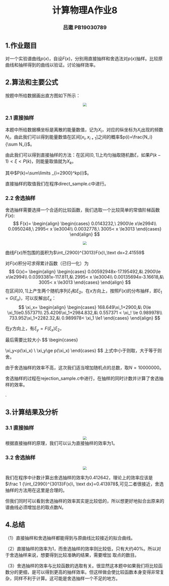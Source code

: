 <h1 align = 'center'>计算物理A作业8</h1>

<h3 align = 'center'>吕遨 PB19030789</h3>

## 1.作业题目

对一个实验谱曲线$p(x)$，自设$F(x)$，分别用直接抽样和舍选法对$p(x)$抽样。比较原曲线和抽样得到的曲线以验证。讨论抽样效率。



## 2.算法和主要公式

按题中所给数据画出直方图如下所示：

<div align='center'>
    <img src="original_data_bar.png" style="zoom:70%;">
</div>

### 2.1 直接抽样

本题中所给数据横坐标是离散的能量数值，记为$X_i$，对应的纵坐标为$X_i$出现的频数$N_i$，由此我们可以得到能量数值在区间$[x_i,x_{i+1}]$之间的概率$p(i)=\frac{N_i}{\sum N_i}$。

由此我们可以得到直接抽样的方法：在区间$[0,1]$上均匀抽取随机数$\xi$，如果$P(k-1)<\xi<P(k)$，则能量取值就为$X_k$。

其中$P(k)=\sum\limits _{i=2900}^kp(i)$。

直接抽样的取值我们在程序direct_sample.c中进行。



### 2.2 舍选抽样

舍选抽样需要选择一个合适的比较函数，我们选取一个比较简单的常值阶梯函数$F(x)$:
$$
F(x)=
\begin{align}
\begin{cases}
0.0143232,\ 2900\le x\le2994\\
0.0950248,\ 2995< x \le3004\\
0.0032778,\ 3005< x \le3013
\end{cases}
\end{align}
$$

<div align='center'>
    <img src="rej_sample_Fx.png" style="zoom:70%;">
</div>


曲线$F(x)$所包围的面积为$\int_{2900}^{3013}F(x)\,\text dx=2.41559$

对$F(x)$积分可求得累计函数（已归一化）为
$$
G(x)=
\begin{align}
\begin{cases}
0.00592948x-17.195492,&\ 2900\le x\le2994\\
0.0393381x-117.811,&\ 2995< x \le3004\\
0.00135694x-3.16618,&\ 3005< x \le3013
\end{cases}
\end{align}
$$
在区间$[0,1]$上产生两个随机序列$\xi_1$和$\xi_2$。在$x$方向上，按照$F(x)$的分布抽样，即$\xi_1=G(\xi_x)$，可以反解出$\xi_x$：
$$
\xi_x=
\begin{align}
\begin{cases}
168.649\xi_1+2900,&\ 0\le \xi_1\le0.557371\\
25.4206\xi_1+2984.832,&\ 0.557371 < \xi_! \le 0.989978\\
733.952\xi_1+2282.32,&\ 0.989978< \xi_1 \le1
\end{cases}
\end{align}
$$

在$y$方向上，有$\xi_y=F(\xi_x)\xi_2$，

最后需要比较大小
$$
\begin{cases}

\xi_y<p(\xi_x) \\
\xi_y\ge p(\xi_x)
\end{cases}
$$
上式中小于则取，大于等于则舍。

由于舍选抽样的效率不高，这次我们适当增加随机点的总数，取$N=10000000$。

舍选抽样的过程在rejection_sample.c中进行，在抽样的同时计数并计算了舍选抽样的效率。

.

## 3.计算结果及分析

### 3.1 直接抽样

<div align='center'>
    <img src="direct_result.png" style="zoom:70%;">
</div>
根据直接抽样的原理，我们可以认为直接抽样的效率为1。

### 3.2 舍选抽样

<div align='center'>
    <img src="rejection_result.png" style="zoom:70%;">
</div>

我们在程序中计数计算出舍选抽样的效率为0.412642，理论上的效率应该是$\frac 1 {\int_{2990}^{3013}F(x)\, \text dx}=0.413978$,可见二者很接近，舍选抽样的方法用在这里是合理的。

但我们同时可以看到舍选抽样的效率其实是比较低的，所以想更好地拟合出原来的谱曲线必须增加总的取点数$N$。



## 4.总结

（1）直接抽样和舍选抽样都能得到与原曲线比较接近的拟合曲线。

（2）直接抽样的效率为1，而舍选抽样的效率则比较低，只有大约$40\%$。所以对于舍选抽样来说，想要得到比较准确的结果，需要增加     取点的数目。

（3）舍选抽样的效率与比较函数的选取有关。很显然这本题中如果我们将比较函数分的更细，是可以得到更高的抽样效率。但这样做会使比较函数本身变得非常复杂，同样不利于计算。这可能是舍选抽样一个不足的地方。

